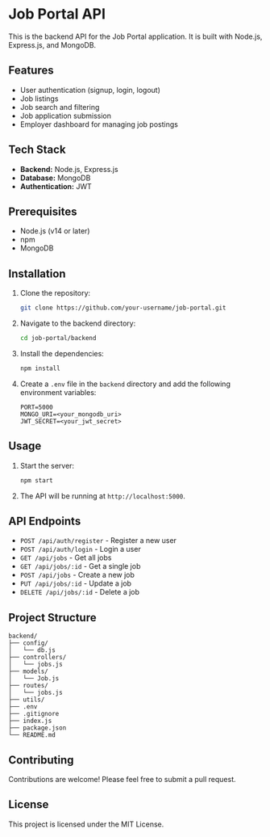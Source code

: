 # Job Portal API

This is the backend API for the Job Portal application. It is built with Node.js, Express.js, and MongoDB.

## Features

*   User authentication (signup, login, logout)
*   Job listings
*   Job search and filtering
*   Job application submission
*   Employer dashboard for managing job postings

## Tech Stack

*   **Backend:** Node.js, Express.js
*   **Database:** MongoDB
*   **Authentication:** JWT

## Prerequisites

*   Node.js (v14 or later)
*   npm
*   MongoDB

## Installation

1.  Clone the repository:
    ```bash
    git clone https://github.com/your-username/job-portal.git
    ```
2.  Navigate to the backend directory:
    ```bash
    cd job-portal/backend
    ```
3.  Install the dependencies:
    ```bash
    npm install
    ```
4.  Create a `.env` file in the `backend` directory and add the following environment variables:
    ```
    PORT=5000
    MONGO_URI=<your_mongodb_uri>
    JWT_SECRET=<your_jwt_secret>
    ```

## Usage

1.  Start the server:
    ```bash
    npm start
    ```
2.  The API will be running at `http://localhost:5000`.

## API Endpoints

*   `POST /api/auth/register` - Register a new user
*   `POST /api/auth/login` - Login a user
*   `GET /api/jobs` - Get all jobs
*   `GET /api/jobs/:id` - Get a single job
*   `POST /api/jobs` - Create a new job
*   `PUT /api/jobs/:id` - Update a job
*   `DELETE /api/jobs/:id` - Delete a job

## Project Structure

```
backend/
├── config/
│   └── db.js
├── controllers/
│   └── jobs.js
├── models/
│   └── Job.js
├── routes/
│   └── jobs.js
├── utils/
├── .env
├── .gitignore
├── index.js
├── package.json
└── README.md
```

## Contributing

Contributions are welcome! Please feel free to submit a pull request.

## License

This project is licensed under the MIT License.